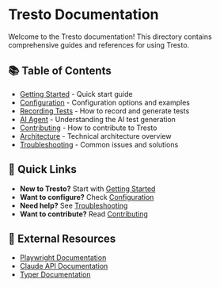# Tresto Documentation

Welcome to the Tresto documentation! This directory contains comprehensive guides and references for using Tresto.

## 📚 Table of Contents

- [Getting Started](./getting-started.md) - Quick start guide
- [Configuration](./configuration.md) - Configuration options and examples
- [Recording Tests](./recording.md) - How to record and generate tests
- [AI Agent](./ai-agent.md) - Understanding the AI test generation
- [Contributing](./CONTRIBUTING.md) - How to contribute to Tresto
- [Architecture](./architecture.md) - Technical architecture overview
- [Troubleshooting](./troubleshooting.md) - Common issues and solutions

## 🚀 Quick Links

- **New to Tresto?** Start with [Getting Started](./getting-started.md)
- **Want to configure?** Check [Configuration](./configuration.md)
- **Need help?** See [Troubleshooting](./troubleshooting.md)
- **Want to contribute?** Read [Contributing](./CONTRIBUTING.md)

## 📖 External Resources

- [Playwright Documentation](https://playwright.dev/python/)
- [Claude API Documentation](https://docs.anthropic.com/claude/reference/getting-started-with-the-api)
- [Typer Documentation](https://typer.tiangolo.com/)

